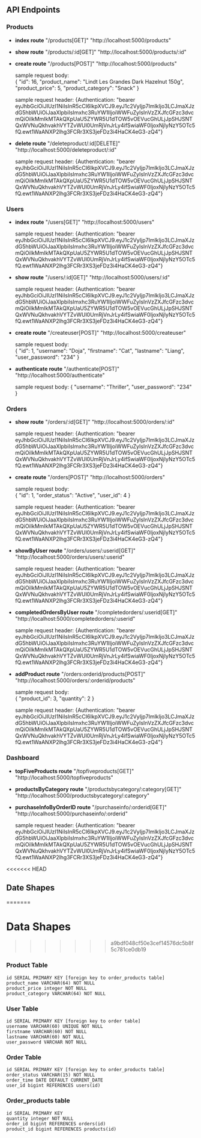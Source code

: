 ## API Endpoints

### Products

- **index route** "/products[GET]" "http://localhost:5000/products"
- **show route** "/products/:id[GET]" "http://localhost:5000/products/:id"
- **create route** "/products[POST]" "http://localhost:5000/products"

  sample request body:  
  {
  "id": 16,
  "product_name": "Lindt Les Grandes Dark Hazelnut 150g",
  "product_price": 5,
  "product_category": "Snack"
  }

  sample request header:
  {Authentication: "bearer eyJhbGciOiJIUzI1NiIsInR5cCI6IkpXVCJ9.eyJ1c2VyIjp7ImlkIjo3LCJmaXJzdG5hbWUiOiJaaXlpbiIsImxhc3RuYW1lIjoiWWFuZyIsInVzZXJfcGFzc3dvcmQiOiIkMmIkMTAkQXpUaU5ZYWR5U1dTOW5vOEVucGhULjJpSHJSNTQxWVNuQkhvakhVYTZvWUl0UmRjVnJrLy4ifSwiaWF0IjoxNjIyNzY5OTc5fQ.ewt1WaANXP2lhg3FCRr3XS3jeFDz3i4HaCK4eG3-zQ4"}

- **delete route** "/deleteproduct/:id[DELETE]" "http://localhost:5000/deleteproduct/:id"

  sample request header:
  {Authentication: "bearer eyJhbGciOiJIUzI1NiIsInR5cCI6IkpXVCJ9.eyJ1c2VyIjp7ImlkIjo3LCJmaXJzdG5hbWUiOiJaaXlpbiIsImxhc3RuYW1lIjoiWWFuZyIsInVzZXJfcGFzc3dvcmQiOiIkMmIkMTAkQXpUaU5ZYWR5U1dTOW5vOEVucGhULjJpSHJSNTQxWVNuQkhvakhVYTZvWUl0UmRjVnJrLy4ifSwiaWF0IjoxNjIyNzY5OTc5fQ.ewt1WaANXP2lhg3FCRr3XS3jeFDz3i4HaCK4eG3-zQ4"}

### Users

- **index route** "/users[GET]" "http://localhost:5000/users"

  sample request header:
  {Authentication: "bearer eyJhbGciOiJIUzI1NiIsInR5cCI6IkpXVCJ9.eyJ1c2VyIjp7ImlkIjo3LCJmaXJzdG5hbWUiOiJaaXlpbiIsImxhc3RuYW1lIjoiWWFuZyIsInVzZXJfcGFzc3dvcmQiOiIkMmIkMTAkQXpUaU5ZYWR5U1dTOW5vOEVucGhULjJpSHJSNTQxWVNuQkhvakhVYTZvWUl0UmRjVnJrLy4ifSwiaWF0IjoxNjIyNzY5OTc5fQ.ewt1WaANXP2lhg3FCRr3XS3jeFDz3i4HaCK4eG3-zQ4"}

- **show route** "/users/:id[GET]" "http://localhost:5000/users/:id"

  sample request header:
  {Authentication: "bearer eyJhbGciOiJIUzI1NiIsInR5cCI6IkpXVCJ9.eyJ1c2VyIjp7ImlkIjo3LCJmaXJzdG5hbWUiOiJaaXlpbiIsImxhc3RuYW1lIjoiWWFuZyIsInVzZXJfcGFzc3dvcmQiOiIkMmIkMTAkQXpUaU5ZYWR5U1dTOW5vOEVucGhULjJpSHJSNTQxWVNuQkhvakhVYTZvWUl0UmRjVnJrLy4ifSwiaWF0IjoxNjIyNzY5OTc5fQ.ewt1WaANXP2lhg3FCRr3XS3jeFDz3i4HaCK4eG3-zQ4"}

- **create route** "/createuser[POST]" "http://localhost:5000/createuser"

  sample request body:  
   {
  "id": 1,
  "username": "Doja",
  "firstname": "Cat",
  "lastname": "Liang",
  "user_password": "234"
  }

- **authenticate route** "/authenticate[POST]" "http://localhost:5000/authenticate"

  sample request body:
  {
  "username": "Thriller",
  "user_password": "234"
  }

### Orders

- **show route** "/orders/:id[GET]" "http://localhost:5000/orders/:id"

  sample request header:
  {Authentication: "bearer eyJhbGciOiJIUzI1NiIsInR5cCI6IkpXVCJ9.eyJ1c2VyIjp7ImlkIjo3LCJmaXJzdG5hbWUiOiJaaXlpbiIsImxhc3RuYW1lIjoiWWFuZyIsInVzZXJfcGFzc3dvcmQiOiIkMmIkMTAkQXpUaU5ZYWR5U1dTOW5vOEVucGhULjJpSHJSNTQxWVNuQkhvakhVYTZvWUl0UmRjVnJrLy4ifSwiaWF0IjoxNjIyNzY5OTc5fQ.ewt1WaANXP2lhg3FCRr3XS3jeFDz3i4HaCK4eG3-zQ4"}

- **create route** "/orders[POST]" "http://localhost:5000/orders"

  sample request body:  
   {
  "id": 1,
  "order_status": "Active",
  "user_id": 4
  }

  sample request header:
  {Authentication: "bearer eyJhbGciOiJIUzI1NiIsInR5cCI6IkpXVCJ9.eyJ1c2VyIjp7ImlkIjo3LCJmaXJzdG5hbWUiOiJaaXlpbiIsImxhc3RuYW1lIjoiWWFuZyIsInVzZXJfcGFzc3dvcmQiOiIkMmIkMTAkQXpUaU5ZYWR5U1dTOW5vOEVucGhULjJpSHJSNTQxWVNuQkhvakhVYTZvWUl0UmRjVnJrLy4ifSwiaWF0IjoxNjIyNzY5OTc5fQ.ewt1WaANXP2lhg3FCRr3XS3jeFDz3i4HaCK4eG3-zQ4"}

- **showByUser route** "/orders/users/:userid[GET]" "http://localhost:5000/orders/users/:userid"

  sample request header:
  {Authentication: "bearer eyJhbGciOiJIUzI1NiIsInR5cCI6IkpXVCJ9.eyJ1c2VyIjp7ImlkIjo3LCJmaXJzdG5hbWUiOiJaaXlpbiIsImxhc3RuYW1lIjoiWWFuZyIsInVzZXJfcGFzc3dvcmQiOiIkMmIkMTAkQXpUaU5ZYWR5U1dTOW5vOEVucGhULjJpSHJSNTQxWVNuQkhvakhVYTZvWUl0UmRjVnJrLy4ifSwiaWF0IjoxNjIyNzY5OTc5fQ.ewt1WaANXP2lhg3FCRr3XS3jeFDz3i4HaCK4eG3-zQ4"}

- **completedOrdersByUser route** "/completedorders/:userid[GET]" "http://localhost:5000/completedorders/:userid"

  sample request header:
  {Authentication: "bearer eyJhbGciOiJIUzI1NiIsInR5cCI6IkpXVCJ9.eyJ1c2VyIjp7ImlkIjo3LCJmaXJzdG5hbWUiOiJaaXlpbiIsImxhc3RuYW1lIjoiWWFuZyIsInVzZXJfcGFzc3dvcmQiOiIkMmIkMTAkQXpUaU5ZYWR5U1dTOW5vOEVucGhULjJpSHJSNTQxWVNuQkhvakhVYTZvWUl0UmRjVnJrLy4ifSwiaWF0IjoxNjIyNzY5OTc5fQ.ewt1WaANXP2lhg3FCRr3XS3jeFDz3i4HaCK4eG3-zQ4"}

- **addProduct route** "/orders:orderid/products[POST]" "http://localhost:5000/orders/:orderid/products"

  sample request body:  
  {
  "product_id": 3,
  "quantity": 2
  }

  sample request header:
  {Authentication: "bearer eyJhbGciOiJIUzI1NiIsInR5cCI6IkpXVCJ9.eyJ1c2VyIjp7ImlkIjo3LCJmaXJzdG5hbWUiOiJaaXlpbiIsImxhc3RuYW1lIjoiWWFuZyIsInVzZXJfcGFzc3dvcmQiOiIkMmIkMTAkQXpUaU5ZYWR5U1dTOW5vOEVucGhULjJpSHJSNTQxWVNuQkhvakhVYTZvWUl0UmRjVnJrLy4ifSwiaWF0IjoxNjIyNzY5OTc5fQ.ewt1WaANXP2lhg3FCRr3XS3jeFDz3i4HaCK4eG3-zQ4"}

### Dashboard

- **topFiveProducts route** "/topfiveproducts[GET]" "http://localhost:5000/topfiveproducts"

- **productsByCategory route** "/productsbycategory/:category[GET]" "http://localhost:5000/productsbycategory/:category"

- **purchaseInfoByOrderID route** "/purchaseinfo/:orderid[GET]" "http://localhost:5000/purchaseinfo/:orderid"

  sample request header:
  {Authentication: "bearer eyJhbGciOiJIUzI1NiIsInR5cCI6IkpXVCJ9.eyJ1c2VyIjp7ImlkIjo3LCJmaXJzdG5hbWUiOiJaaXlpbiIsImxhc3RuYW1lIjoiWWFuZyIsInVzZXJfcGFzc3dvcmQiOiIkMmIkMTAkQXpUaU5ZYWR5U1dTOW5vOEVucGhULjJpSHJSNTQxWVNuQkhvakhVYTZvWUl0UmRjVnJrLy4ifSwiaWF0IjoxNjIyNzY5OTc5fQ.ewt1WaANXP2lhg3FCRr3XS3jeFDz3i4HaCK4eG3-zQ4"}

<<<<<<< HEAD
## Date Shapes
=======
# Data Shapes
>>>>>>> a9bdf048cf50e3cef14576dc5b8f5c781ce0db19

### Product Table

    id SERIAL PRIMARY KEY [foreign key to order_products table]
    product_name VARCHAR(64) NOT NULL
    product_price integer NOT NULL
    product_category VARCHAR(64) NOT NULL

### User Table

    id SERIAL PRIMARY KEY [foreign key to order table]
    username VARCHAR(60) UNIQUE NOT NULL
    firstname VARCHAR(60) NOT NULL
    lastname VARCHAR(60) NOT NULL
    user_password VARCHAR NOT NULL

### Order Table

    id SERIAL PRIMARY KEY [foreign key to order_products table]
    order_status VARCHAR(15) NOT NULL
    order_time DATE DEFAULT CURRENT_DATE
    user_id bigint REFERENCES users(id)

### Order_products table

    id SERIAL PRIMARY KEY
    quantity integer NOT NULL
    order_id bigint REFERENCES orders(id)
    product_id bigint REFERENCES products(id)
